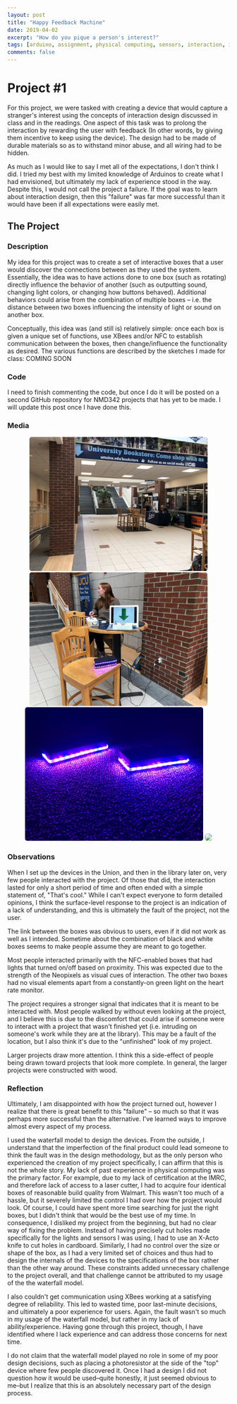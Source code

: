 ```yaml
---
layout: post
title: "Happy Feedback Machine"
date: 2019-04-02
excerpt: "How do you pique a person's interest?"
tags: [arduino, assignment, physical computing, sensors, interaction, interaction design, design]
comments: false
---
```


# Project #1
For this project, we were tasked with creating a device that would capture a stranger's interest using the concepts of interaction design discussed in class and in the readings. One aspect of this task was to prolong the interaction by rewarding the user with feedback (In other words, by giving them incentive to keep using the device). The design had to be made of durable materials so as to withstand minor abuse, and all wiring had to be hidden.

As much as I would like to say I met all of the expectations, I don't think I did. I tried my best with my limited knowledge of Arduinos to create what I had envisioned, but ultimately my lack of experience stood in the way. Despite this, I would not call the project a failure. If the goal was to learn about interaction design, then this "failure" was far more successful than it would have been if all expectations were easily met.


## The Project
### Description
My idea for this project was to create a set of interactive boxes that a user would discover the connections between as they used the system. Essentially, the idea was to have actions done to one box (such as rotating) directly influence the behavior of another (such as outputting sound, changing light colors, or changing how buttons behaved). Additional behaviors could arise from the combination of multiple boxes – i.e. the distance between two boxes influencing the intensity of light or sound on another box.

Conceptually, this idea was (and still is) relatively simple: once each box is given a unique set of functions, use XBees and/or NFC to establish communication between the boxes, then change/influence the functionality as desired. The various functions are described by the sketches I made for class: COMING SOON

### Code
I need to finish commenting the code, but once I do it will be posted on a second GitHub repository for NMD342 projects that has yet to be made. I will update this post once I have done this.

### Media
<center>
<img style="border-radius: 5px;" width="80%" src="../assets/img/posts/Project1/Location.jpeg">

<img style="border-radius: 5px;" width="80%" src="../assets/img/posts/Project1/Setup.jpeg">

<img style="border-radius: 5px;" width="80%" src="../assets/img/posts/Project1/IlluminatedBoxes.jpeg">

<img style="border-radius: 5px;" width="80%" src="../assets/img/posts/Project1/Soldering.jpeg">
</center>

### Observations
When I set up the devices in the Union, and then in the library later on, very few people interacted with the project. Of those that did, the interaction lasted for only a short period of time and often ended with a simple statement of, "That's cool." While I can't expect everyone to form detailed opinions, I think the surface-level response to the project is an indication of a lack of understanding, and this is ultimately the fault of the project, not the user.

The link between the boxes was obvious to users, even if it did not work as well as I intended. Sometime about the combination of black and white boxes seems to make people assume they are meant to go together.

Most people interacted primarily with the NFC-enabled boxes that had lights that turned on/off based on proximity. This was expected due to the strength of the Neopixels as visual cues of interaction. The other two boxes had no visual elements apart from a constantly-on green light on the heart rate monitor.

The project requires a stronger signal that indicates that it is meant to be interacted with. Most people walked by without even looking at the project, and I believe this is due to the discomfort that could arise if someone were to interact with a project that wasn't finished yet (i.e. intruding on someone's work while they are at the library). This may be a fault of the location, but I also think it's due to the "unfinished" look of my project.

Larger projects draw more attention. I think this a side-effect of people being drawn toward projects that look more complete. In general, the larger projects were constructed with wood.

### Reflection
Ultimately, I am disappointed with how the project turned out, however I realize that there is great benefit to this "failure" – so much so that it was perhaps more successful than the alternative. I've learned ways to improve almost every aspect of my process.

I used the waterfall model to design the devices. From the outside, I understand that the imperfection of the final product could lead someone to think the fault was in the design methodology, but as the only person who experienced the creation of my project specifically, I can affirm that this is not the whole story. My lack of past experience in physical computing was the primary factor. For example, due to my lack of certification at the IMRC, and therefore lack of access to a laser cutter, I had to acquire four identical boxes of reasonable build quality from Walmart. This wasn't too much of a hassle, but it severely limited the control I had over how the project would look. Of course, I could have spent more time searching for just the right boxes, but I didn't think that would be the best use of my time. In consequence, I disliked my project from the beginning, but had no clear way of fixing the problem. Instead of having precisely cut holes made specifically for the lights and sensors I was using, I had to use an X-Acto knife to cut holes in cardboard. Similarly, I had no control over the size or shape of the box, as I had a very limited set of choices and thus had to design the internals of the devices to the specifications of the box rather than the other way around. These constraints added unnecessary challenge to the project overall, and that challenge cannot be attributed to my usage of the the waterfall model.

I also couldn't get communication using XBees working at a satisfying degree of reliability. This led to wasted time, poor last-minute decisions, and ultimately a poor experience for users. Again, the fault wasn't so much in my usage of the waterfall model, but rather in my lack of ability/experience. Having gone through this project, though, I have identified where I lack experience and can address those concerns for next time.

I do not claim that the waterfall model played no role in some of my poor design decisions, such as placing a photoresistor at the side of the "top" device where few people discovered it. Once I had a design I did not question how it would be used–quite honestly, it just seemed obvious to me–but I realize that this is an absolutely necessary part of the design process.
